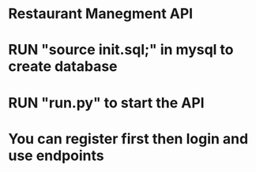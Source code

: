 # Restaurant Manegment API

# RUN "source __init__.sql;" in mysql to create database

# RUN "run.py" to start the API

# You can register first then login and use endpoints